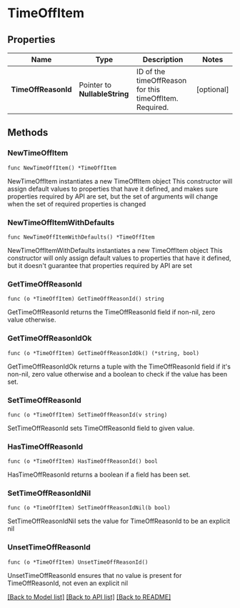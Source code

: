 # TimeOffItem

## Properties

Name | Type | Description | Notes
------------ | ------------- | ------------- | -------------
**TimeOffReasonId** | Pointer to **NullableString** | ID of the timeOffReason for this timeOffItem. Required. | [optional] 

## Methods

### NewTimeOffItem

`func NewTimeOffItem() *TimeOffItem`

NewTimeOffItem instantiates a new TimeOffItem object
This constructor will assign default values to properties that have it defined,
and makes sure properties required by API are set, but the set of arguments
will change when the set of required properties is changed

### NewTimeOffItemWithDefaults

`func NewTimeOffItemWithDefaults() *TimeOffItem`

NewTimeOffItemWithDefaults instantiates a new TimeOffItem object
This constructor will only assign default values to properties that have it defined,
but it doesn't guarantee that properties required by API are set

### GetTimeOffReasonId

`func (o *TimeOffItem) GetTimeOffReasonId() string`

GetTimeOffReasonId returns the TimeOffReasonId field if non-nil, zero value otherwise.

### GetTimeOffReasonIdOk

`func (o *TimeOffItem) GetTimeOffReasonIdOk() (*string, bool)`

GetTimeOffReasonIdOk returns a tuple with the TimeOffReasonId field if it's non-nil, zero value otherwise
and a boolean to check if the value has been set.

### SetTimeOffReasonId

`func (o *TimeOffItem) SetTimeOffReasonId(v string)`

SetTimeOffReasonId sets TimeOffReasonId field to given value.

### HasTimeOffReasonId

`func (o *TimeOffItem) HasTimeOffReasonId() bool`

HasTimeOffReasonId returns a boolean if a field has been set.

### SetTimeOffReasonIdNil

`func (o *TimeOffItem) SetTimeOffReasonIdNil(b bool)`

 SetTimeOffReasonIdNil sets the value for TimeOffReasonId to be an explicit nil

### UnsetTimeOffReasonId
`func (o *TimeOffItem) UnsetTimeOffReasonId()`

UnsetTimeOffReasonId ensures that no value is present for TimeOffReasonId, not even an explicit nil

[[Back to Model list]](../README.md#documentation-for-models) [[Back to API list]](../README.md#documentation-for-api-endpoints) [[Back to README]](../README.md)


